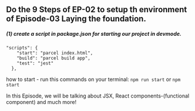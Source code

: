 ## Do the 9 Steps of EP-02 to setup th environment of Episode-03 Laying the foundation.﻿

##### (1) create a script in package.json for starting our project in  devmode.

```
"scripts": {
    "start": "parcel index.html",
    "build": "parcel build app",
    "test": "jest"
  },

```
how to start - run this commands on your terminal:
`npm run start` or `npm start`

In this Episode, we will be talking about JSX, React components-(functional component) and much more!